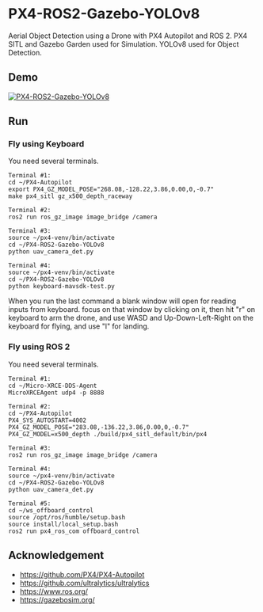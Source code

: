 # PX4-ROS2-Gazebo-YOLOv8
Aerial Object Detection using a Drone with PX4 Autopilot and ROS 2. PX4 SITL and Gazebo Garden used for Simulation. YOLOv8 used for Object Detection.

## Demo
[![PX4-ROS2-Gazebo-YOLOv8](https://img.youtube.com/vi/WqNVXrTJ0ac/sddefault.jpg)](https://youtu.be/WqNVXrTJ0ac)

## Run
### Fly using Keyboard
You need several terminals.
```commandline
Terminal #1:
cd ~/PX4-Autopilot
export PX4_GZ_MODEL_POSE="268.08,-128.22,3.86,0.00,0,-0.7"
make px4_sitl gz_x500_depth_raceway

Terminal #2:
ros2 run ros_gz_image image_bridge /camera

Terminal #3:
source ~/px4-venv/bin/activate
cd ~/PX4-ROS2-Gazebo-YOLOv8
python uav_camera_det.py

Terminal #4:
source ~/px4-venv/bin/activate
cd ~/PX4-ROS2-Gazebo-YOLOv8
python keyboard-mavsdk-test.py
```
When you run the last command a blank window will open for reading inputs from keyboard. focus on that window by clicking on it, then hit "r" on keyboard to arm the drone, and use WASD and Up-Down-Left-Right on the keyboard for flying, and use "l" for landing.

### Fly using ROS 2
You need several terminals.
```commandline
Terminal #1:
cd ~/Micro-XRCE-DDS-Agent
MicroXRCEAgent udp4 -p 8888

Terminal #2:
cd ~/PX4-Autopilot
PX4_SYS_AUTOSTART=4002 PX4_GZ_MODEL_POSE="283.08,-136.22,3.86,0.00,0,-0.7" PX4_GZ_MODEL=x500_depth ./build/px4_sitl_default/bin/px4

Terminal #3:
ros2 run ros_gz_image image_bridge /camera

Terminal #4:
source ~/px4-venv/bin/activate
cd ~/PX4-ROS2-Gazebo-YOLOv8
python uav_camera_det.py

Terminal #5:
cd ~/ws_offboard_control
source /opt/ros/humble/setup.bash
source install/local_setup.bash
ros2 run px4_ros_com offboard_control
```

## Acknowledgement
- https://github.com/PX4/PX4-Autopilot
- https://github.com/ultralytics/ultralytics
- https://www.ros.org/
- https://gazebosim.org/
